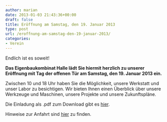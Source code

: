 ```yaml
---
author: marian
date: 2013-01-03 21:43:36+00:00
draft: false
title: Eröffnung am Samstag, den 19. Januar 2013
type: post
url: /eroffnung-am-samstag-den-19-januar-2013/
categories:
- Verein
---
```


Endlich ist es soweit!

**Das Eigenbaukombinat Halle lädt Sie hiermit herzlich zu unserer Eröffnung mit Tag der offenen Tür am Samstag, den 19. Januar 2013 ein.**

Zwischen 10 und 18 Uhr haben Sie die Möglichkeit, unsere Werkstatt und unser Labor zu besichtigen. Wir bieten Ihnen einen Überblick über unsere Werkzeuge und Maschinen, unsere Projekte und unsere Zukunftspläne.

Die Einladung als .pdf zum Download gibt es [hier](/wp-content/uploads/2013/01/einladung.pdf).

Hinweise zur Anfahrt sind [hier](/kontakt/anfahrt/) zu finden. 
